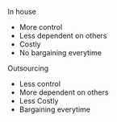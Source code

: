 In house
- More control
- Less dependent on others
- Costly
- No bargaining everytime

Outsourcing
- Less control
- More dependent on others
- Less Costly
- Bargaining everytime
